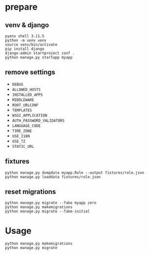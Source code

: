 # prepare

## venv & django
```
pyenv shell 3.11.5
python -m venv venv
source venv/bin/activate
pip install django
django-admin startproject conf .
python manage.py startapp myapp
```

## remove settings
* `DEBUG`
* `ALLOWED_HOSTS`
* `INSTALLED_APPS`
* `MIDDLEWARE`
* `ROOT_URLCONF`
* `TEMPLATES` 
* `WSGI_APPLICATION`
* `AUTH_PASSWORD_VALIDATORS`
* `LANGUAGE_CODE`
* `TIME_ZONE`
* `USE_I18N`
* `USE_TZ`
* `STATIC_URL`

## fixtures
```
python manage.py dumpdata myapp.Role --output fixtures/role.json
python manage.py loaddata fixtures/role.json
```

## reset migrations
```
python manage.py migrate --fake myapp zero
python manage.py makemigrations
python manage.py migrate --fake-initial
```

# Usage
```
python manage.py makemigrations
python manage.py migrate
```